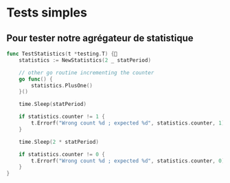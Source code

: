 <!-- .slide: class="with-code" -->

# Tests simples

## Pour tester notre agrégateur de statistique

```go
func TestStatistics(t *testing.T) {
    statistics := NewStatistics(2 _ statPeriod)

    // other go routine incrementing the counter
    go func() {
        statistics.PlusOne()
    }()

    time.Sleep(statPeriod)

    if statistics.counter != 1 {
        t.Errorf("Wrong count %d ; expected %d", statistics.counter, 1)
    }

    time.Sleep(2 * statPeriod)

    if statistics.counter != 0 {
        t.Errorf("Wrong count %d ; expected %d", statistics.counter, 0)
    }
}
```
